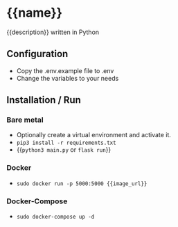 # {{name}}
{{description}} written in Python

## Configuration
* Copy the .env.example file to .env
* Change the variables to your needs

## Installation / Run
### Bare metal
 * Optionally create a virtual environment and activate it.
 * `pip3 install -r requirements.txt`
 * {{`python3 main.py` or `flask run`}}

### Docker
 * `sudo docker run -p 5000:5000 {{image_url}}`

### Docker-Compose
 * `sudo docker-compose up -d`

